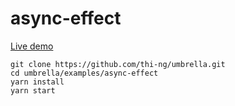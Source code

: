 # async-effect

[Live demo](http://demo.thi.ng/umbrella/async-effect/)

```
git clone https://github.com/thi-ng/umbrella.git
cd umbrella/examples/async-effect
yarn install
yarn start
```
